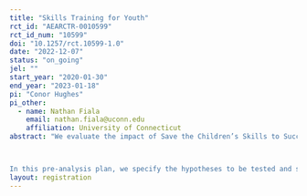 ```yaml
---
title: "Skills Training for Youth"
rct_id: "AEARCTR-0010599"
rct_id_num: "10599"
doi: "10.1257/rct.10599-1.0"
date: "2022-12-07"
status: "on_going"
jel: ""
start_year: "2020-01-30"
end_year: "2023-01-18"
pi: "Conor Hughes"
pi_other:
  - name: Nathan Fiala
    email: nathan.fiala@uconn.edu
    affiliation: University of Connecticut
abstract: "We evaluate the impact of Save the Children’s Skills to Succeed (S2S) program on youth (ages 15-24) who have dropped out of school. This pre-analysis plan outlines the hypotheses to be tested and specifications to be used in the analysis of the impact of the S2S program in the slums of Dhaka, Bangladesh. This plan was completed before conducting any analysis using the endline data and can thus serve as a useful reference in evaluating the results of the study.

In this pre-analysis plan, we specify the hypotheses to be tested and specifications to be used for analysis of the in-person endline survey. This survey will take place in Dhaka between July and September 2022. Using this endline survey data, we estimate the effect of the S2S program on the participants’ labor market outcomes, sense of agency, motivation and transferable life skills, among others. The randomization structure of the program treatment allows us to causally identify these effects. In addition to these direct effects, the study examines potential wider labor market effects, and spillovers within the participants’ households. The study also incorporates a component meant to promote gender parity meant to improve gender equality in the workforce."
layout: registration
---
```



